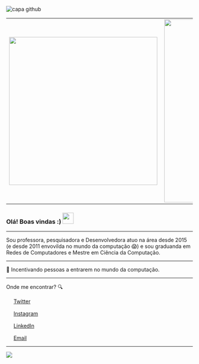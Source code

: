 ![capa github](https://github.com/leticiadasilva/leticiadasilva/blob/main/images/Capa_github.png)  


<center>
  <table>
    <tr>
        <td><img width="400px" align="left" src="https://github-readme-stats.vercel.app/api/top-langs/?username=leticiadasilva&hide=html&layout=compact&theme=buefy" /></td>
        <td><img width="495px" align="left" src="https://github-readme-stats.vercel.app/api?username=leticiadasilva&theme=buefy"/></td>
    </tr>   
  </table>
</center>  

### Olá! Boas vindas :) <img src="https://github.com/leticiadasilva/leticiadasilva/blob/main/images/Hi.gif" width="30px">

---


Sou professora, pesquisadora e Desenvolvedora atuo na área desde 2015 (e desde 2011 envovilda no mundo da computação :scream:) e sou graduanda em Redes de Computadores e Mestre em Ciência da Computação.

---



:revolving_hearts: Incentivando pessoas a entrarem no mundo da computação. 

---

Onde me encontrar? :mag:  

<a href="https://twitter.com/atriciasabino"><img src="https://github.com/leticiadasilva/leticiadasilva/blob/main/images/twitter.png" width="16"></img></a> [Twitter](https://twitter.com/atriciasabino)   

<a href="https://www.instagram.com/atriciasabino/"><img src="https://github.com/leticiadasilva/leticiadasilva/blob/main/images/instagram.png" width="16"></img></a> [Instagram](https://www.instagram.com/atriciasabino)  

<a href="https://www.linkedin.com/in/atriciasabino"><img src="https://github.com/leticiadasilva/leticiadasilva/blob/main/images/linkedin.png" width="16"></img></a> [LinkedIn](https://www.linkedin.com/in/atriciasabino)  

<a href="mailto:atriciasabino.contato@gmail.com"><img src="https://github.com/leticiadasilva/leticiadasilva/blob/main/images/email.png" width="16"></img></a> [Email](mailto:atriciasabino.contato@gmail.com)  

---  

![](https://komarev.com/ghpvc/?username=atriciasabino&color=blue&style=flat)

